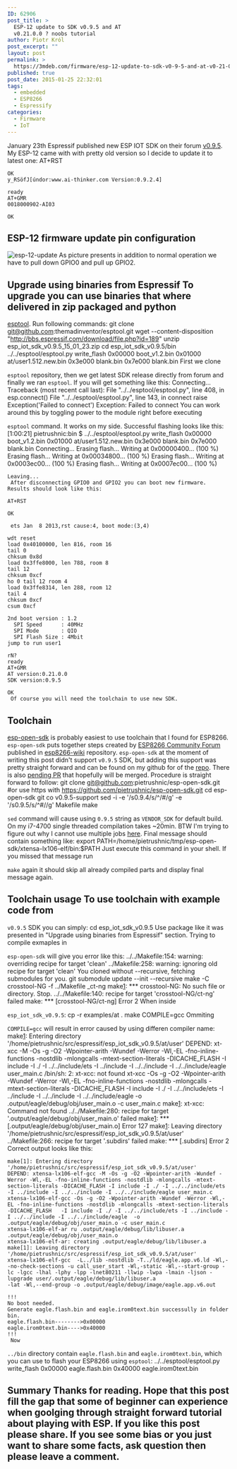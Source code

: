 ```yaml
---
ID: 62906
post_title: >
  ESP-12 update to SDK v0.9.5 and AT
  v0.21.0.0 ? noobs tutorial
author: Piotr Król
post_excerpt: ""
layout: post
permalink: >
  https://3mdeb.com/firmware/esp-12-update-to-sdk-v0-9-5-and-at-v0-21-0-0-noobs-tutorial/
published: true
post_date: 2015-01-25 22:32:01
tags:
  - embedded
  - ESP8266
  - Espressify
categories:
  - Firmware
  - IoT
---
```

January 23th Espressif published new ESP IOT SDK on their forum [v0.9.5][1]. My ESP-12 came with with pretty old version so I decide to update it to latest one: 
    AT+RST
    
    OK
    y_RSöfJ[úndor:www.ai-thinker.com Version:0.9.2.4]
    
    ready
    AT+GMR
    0018000902-AI03
    
    OK
    

## ESP-12 firmware update pin configuration

![esp-12-update][2] As picture presents in addition to normal operation we have to pull down GPIO0 and pull up GPIO2. 
## Upgrade using binaries from Espressif To upgrade you can use binaries that where delivered in zip packaged and python 

[esptool](). Run following commands: 
    git clone git@github.com:themadinventor/esptool.git
    wget --content-disposition "http://bbs.espressif.com/download/file.php?id=189"
    unzip esp_iot_sdk_v0.9.5_15_01_23.zip
    cd esp_iot_sdk_v0.9.5/bin
    ../../esptool/esptool.py write_flash 0x00000 boot_v1.2.bin 0x01000 at/user1.512.new.bin 0x3e000 blank.bin 0x7e000 blank.bin
     First we clone 

`esptool` repository, then we get latest SDK release directly from forum and finally we ran `esptool`. If you will get something like this: 
    Connecting...
    Traceback (most recent call last):
      File "../../esptool/esptool.py", line 408, in <module>
        esp.connect()
      File "../../esptool/esptool.py", line 143, in connect
        raise Exception('Failed to connect')
    Exception: Failed to connect
     You can work around this by toggling power to the module right before executing 

`esptool` command. It works on my side. Successful flashing looks like this: 
    [1:00:21] pietrushnic:bin $ ../../esptool/esptool.py write_flash 0x00000 boot_v1.2.bin 0x01000 at/user1.512.new.bin 0x3e000 blank.bin 0x7e000 blank.bin
    Connecting...
    Erasing flash...
    Writing at 0x00000400... (100 %)
    Erasing flash...
    Writing at 0x00034800... (100 %)
    Erasing flash...
    Writing at 0x0003ec00... (100 %)
    Erasing flash...
    Writing at 0x0007ec00... (100 %)
    
    Leaving...
     After disconnecting GPIO0 and GPIO2 you can boot new firmware. Results should look like this: 

    AT+RST
    
    OK
    
     ets Jan  8 2013,rst cause:4, boot mode:(3,4)
    
    wdt reset
    load 0x40100000, len 816, room 16
    tail 0
    chksum 0x8d
    load 0x3ffe8000, len 788, room 8
    tail 12
    chksum 0xcf
    ho 0 tail 12 room 4
    load 0x3ffe8314, len 288, room 12
    tail 4
    chksum 0xcf
    csum 0xcf
    
    2nd boot version : 1.2
      SPI Speed      : 40MHz
      SPI Mode       : QIO
      SPI Flash Size : 4Mbit
    jump to run user1
    
    rN?
    ready
    AT+GMR
    AT version:0.21.0.0
    SDK version:0.9.5
    
    OK
     Of course you will need the toolchain to use new SDK. 

## Toolchain

[esp-open-sdk][3] is probably easiest to use toolchain that I found for ESP8266. `esp-open-sdk` puts together steps created by [ESP8266 Community Forum][4] published in [esp8266-wiki][5] repository. `esp-open-sdk` at the moment of writing this post didn't support `v0.9.5` SDK, but adding this support was pretty straight forward and can be found on my github for of the [repo][6]. There is also [pending PR][7] that hopefully will be merged. Procedure is straight forward to follow: 
    git clone git@github.com:pietrushnic/esp-open-sdk.git #or use https with https://github.com/pietrushnic/esp-open-sdk.git
    cd esp-open-sdk
    git co v0.9.5-support
    sed -i -e '/s0.9.4/s/^/#/g' -e '/s0.9.5/s/^#//g' Makefile
    make
    

`sed` command will cause using `0.9.5` string as `VENDOR_SDK` for default build. On my i7-4700 single threaded compilation takes ~20min. BTW I'm trying to figure out why I cannot use multiple jobs [here][8]. Final message should contain something like: 
    export PATH=/home/pietrushnic/tmp/esp-open-sdk/xtensa-lx106-elf/bin:$PATH
     Just execute this command in your shell. If you missed that message run 

`make` again it should skip all already compiled parts and display final message again. 
## Toolchain usage To use toolchain with example code from 

`v0.9.5` SDK you can simply: 
    cd esp_iot_sdk_v0.9.5 
     Use package like it was presented in "Upgrade using binaries from Espressif" section. Trying to compile exmaples in 

`esp-open-sdk` will give you error like this: 
    ../../Makefile:154: warning: overriding recipe for target 'clean'
    ../Makefile:258: warning: ignoring old recipe for target 'clean'
    You cloned without --recursive, fetching submodules for you.
    git submodule update --init --recursive
    make -C crosstool-NG -f ../Makefile _ct-ng
    make[1]: *** crosstool-NG: No such file or directory.  Stop.
    ../../Makefile:140: recipe for target 'crosstool-NG/ct-ng' failed
    make: *** [crosstool-NG/ct-ng] Error 2
     When inside 

`esp_iot_sdk_v0.9.5`: 
    cp -r examples/at .
    make COMPILE=gcc
     Ommiting 

`COMPILE=gcc` will result in error caused by using differen compiler name: 
    make[1]: Entering directory '/home/pietrushnic/src/espressif/esp_iot_sdk_v0.9.5/at/user'
    DEPEND: xt-xcc -M -Os -g -O2 -Wpointer-arith -Wundef -Werror -Wl,-EL -fno-inline-functions -nostdlib -mlongcalls -mtext-section-literals -DICACHE_FLASH -I include -I ./ -I ../../include/ets -I ../include -I ../../include -I ../../include/eagle user_main.c
    /bin/sh: 2: xt-xcc: not found
    xt-xcc -Os -g -O2 -Wpointer-arith -Wundef -Werror -Wl,-EL -fno-inline-functions -nostdlib -mlongcalls -mtext-section-literals  -DICACHE_FLASH   -I include -I ./ -I ../../include/ets -I ../include -I ../../include -I ../../include/eagle  -o .output/eagle/debug/obj/user_main.o -c user_main.c
    make[1]: xt-xcc: Command not found
    ../../Makefile:280: recipe for target '.output/eagle/debug/obj/user_main.o' failed
    make[1]: *** [.output/eagle/debug/obj/user_main.o] Error 127
    make[1]: Leaving directory '/home/pietrushnic/src/espressif/esp_iot_sdk_v0.9.5/at/user'
    ../Makefile:266: recipe for target '.subdirs' failed
    make: *** [.subdirs] Error 2
     Correct output looks like this: 

    make[1]: Entering directory '/home/pietrushnic/src/espressif/esp_iot_sdk_v0.9.5/at/user'
    DEPEND: xtensa-lx106-elf-gcc -M -Os -g -O2 -Wpointer-arith -Wundef -Werror -Wl,-EL -fno-inline-functions -nostdlib -mlongcalls -mtext-section-literals -DICACHE_FLASH -I include -I ./ -I ../../include/ets -I ../include -I ../../include -I ../../include/eagle user_main.c
    xtensa-lx106-elf-gcc -Os -g -O2 -Wpointer-arith -Wundef -Werror -Wl,-EL -fno-inline-functions -nostdlib -mlongcalls -mtext-section-literals  -DICACHE_FLASH   -I include -I ./ -I ../../include/ets -I ../include -I ../../include -I ../../include/eagle  -o .output/eagle/debug/obj/user_main.o -c user_main.c
    xtensa-lx106-elf-ar ru .output/eagle/debug/lib/libuser.a .output/eagle/debug/obj/user_main.o 
    xtensa-lx106-elf-ar: creating .output/eagle/debug/lib/libuser.a
    make[1]: Leaving directory '/home/pietrushnic/src/espressif/esp_iot_sdk_v0.9.5/at/user'
    xtensa-lx106-elf-gcc  -L../lib -nostdlib -T../ld/eagle.app.v6.ld -Wl,--no-check-sections -u call_user_start -Wl,-static -Wl,--start-group -lc -lgcc -lhal -lphy -lpp -lnet80211 -llwip -lwpa -lmain -ljson -lupgrade user/.output/eagle/debug/lib/libuser.a                                    -lat -Wl,--end-group -o .output/eagle/debug/image/eagle.app.v6.out 
    
    !!!
    No boot needed.
    Generate eagle.flash.bin and eagle.irom0text.bin successully in folder bin.
    eagle.flash.bin-------->0x00000
    eagle.irom0text.bin---->0x40000
    !!!
     Now 

`../bin` directory contain `eagle.flash.bin` and `eagle.irom0text.bin`, which you can use to flash your ESP8266 using `esptool`: 
    ../../esptool/esptool.py write_flash 0x00000 eagle.flash.bin 0x40000 eagle.irom0text.bin
    

## Summary Thanks for reading. Hope that this post fill the gap that some of beginner can experience when goolging through straight forward tutorial about playing with ESP. If you like this post please share. If you see some bias or you just want to share some facts, ask question then please leave a comment.

 [1]: http://bbs.espressif.com/viewtopic.php?f=5&t=154
 [2]: https://3mdeb.com/wp-content/uploads/2017/07/esp-12-update.jpg
 [3]: https://github.com/pfalcon/esp-open-sdk
 [4]: http://www.esp8266.com/
 [5]: https://github.com/esp8266/esp8266-wiki/wiki
 [6]: https://github.com/pietrushnic/esp-open-sdk.git
 [7]: https://github.com/pfalcon/esp-open-sdk/pull/18
 [8]: https://github.com/pfalcon/esp-open-sdk/issues/19